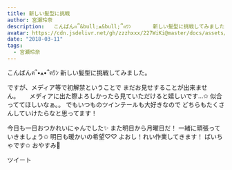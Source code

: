 ```yaml
---
title: 新しい髪型に挑戦
author: 宮瀬玲奈
description:   こんばんฅ՞&bull;ﻌ&bull;՞ฅﾜﾝ       新しい髪型に挑戦してみました。              ですが、メディア等で初解禁ということで  まだお見せすることが出来ません。&nbsp;&nbsp;&nbsp;&nbsp;&nbsp; メディアに出た...
avatar: https://cdn.jsdelivr.net/gh/zzzhxxx/227WiKi@master/docs/assets/photo/avatar/reina.jpg
date: "2018-03-11"
tags:
  - 宮瀬玲奈
---
```



  こんばんฅ՞•ﻌ•՞ฅﾜﾝ
 新しい髪型に挑戦してみました。

  ですが、メディア等で初解禁ということで  まだお見せすることが出来ません。      メディアに出た際よろしかったら見ていただけると嬉しいです...✩     似合っててほしいなぁ。。
 でもいつものツインテールも大好きなので  どちらもたくさんしていけたらなと思ってます！

 今日も一日おつかれいにゃんでした✨
また明日から月曜日だ！   一緒に頑張っていきましょう✩
明日も暖かいの希望♡♡     よおし！れい作業してきます！    ばいちゃです✩     おやすみ💓


ツイート



